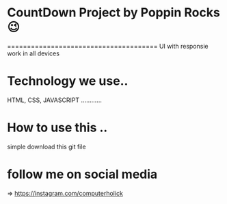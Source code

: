 # CountDown Project by Poppin Rocks 😉 
======================================
UI with responsie work in all devices 

# Technology we use..
 HTML, CSS, JAVASCRIPT ............
 
 # How to use this .. 
 simple download this git file 
 
 # follow me on social media 
=> https://instagram.com/computerholick
